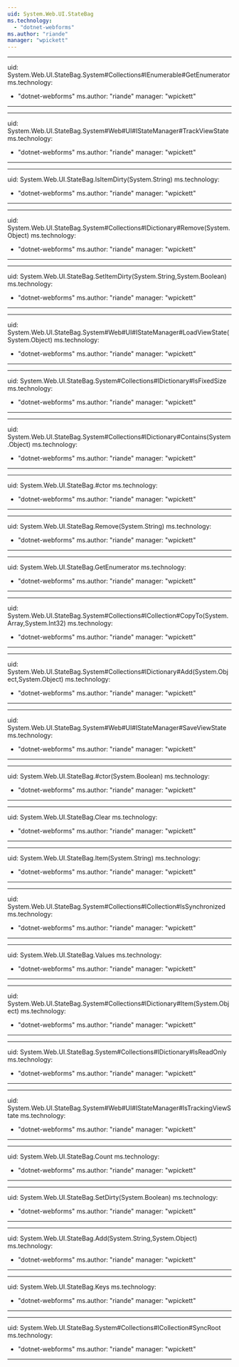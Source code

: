 ```yaml
---
uid: System.Web.UI.StateBag
ms.technology: 
  - "dotnet-webforms"
ms.author: "riande"
manager: "wpickett"
---
```


---
uid: System.Web.UI.StateBag.System#Collections#IEnumerable#GetEnumerator
ms.technology: 
  - "dotnet-webforms"
ms.author: "riande"
manager: "wpickett"
---

---
uid: System.Web.UI.StateBag.System#Web#UI#IStateManager#TrackViewState
ms.technology: 
  - "dotnet-webforms"
ms.author: "riande"
manager: "wpickett"
---

---
uid: System.Web.UI.StateBag.IsItemDirty(System.String)
ms.technology: 
  - "dotnet-webforms"
ms.author: "riande"
manager: "wpickett"
---

---
uid: System.Web.UI.StateBag.System#Collections#IDictionary#Remove(System.Object)
ms.technology: 
  - "dotnet-webforms"
ms.author: "riande"
manager: "wpickett"
---

---
uid: System.Web.UI.StateBag.SetItemDirty(System.String,System.Boolean)
ms.technology: 
  - "dotnet-webforms"
ms.author: "riande"
manager: "wpickett"
---

---
uid: System.Web.UI.StateBag.System#Web#UI#IStateManager#LoadViewState(System.Object)
ms.technology: 
  - "dotnet-webforms"
ms.author: "riande"
manager: "wpickett"
---

---
uid: System.Web.UI.StateBag.System#Collections#IDictionary#IsFixedSize
ms.technology: 
  - "dotnet-webforms"
ms.author: "riande"
manager: "wpickett"
---

---
uid: System.Web.UI.StateBag.System#Collections#IDictionary#Contains(System.Object)
ms.technology: 
  - "dotnet-webforms"
ms.author: "riande"
manager: "wpickett"
---

---
uid: System.Web.UI.StateBag.#ctor
ms.technology: 
  - "dotnet-webforms"
ms.author: "riande"
manager: "wpickett"
---

---
uid: System.Web.UI.StateBag.Remove(System.String)
ms.technology: 
  - "dotnet-webforms"
ms.author: "riande"
manager: "wpickett"
---

---
uid: System.Web.UI.StateBag.GetEnumerator
ms.technology: 
  - "dotnet-webforms"
ms.author: "riande"
manager: "wpickett"
---

---
uid: System.Web.UI.StateBag.System#Collections#ICollection#CopyTo(System.Array,System.Int32)
ms.technology: 
  - "dotnet-webforms"
ms.author: "riande"
manager: "wpickett"
---

---
uid: System.Web.UI.StateBag.System#Collections#IDictionary#Add(System.Object,System.Object)
ms.technology: 
  - "dotnet-webforms"
ms.author: "riande"
manager: "wpickett"
---

---
uid: System.Web.UI.StateBag.System#Web#UI#IStateManager#SaveViewState
ms.technology: 
  - "dotnet-webforms"
ms.author: "riande"
manager: "wpickett"
---

---
uid: System.Web.UI.StateBag.#ctor(System.Boolean)
ms.technology: 
  - "dotnet-webforms"
ms.author: "riande"
manager: "wpickett"
---

---
uid: System.Web.UI.StateBag.Clear
ms.technology: 
  - "dotnet-webforms"
ms.author: "riande"
manager: "wpickett"
---

---
uid: System.Web.UI.StateBag.Item(System.String)
ms.technology: 
  - "dotnet-webforms"
ms.author: "riande"
manager: "wpickett"
---

---
uid: System.Web.UI.StateBag.System#Collections#ICollection#IsSynchronized
ms.technology: 
  - "dotnet-webforms"
ms.author: "riande"
manager: "wpickett"
---

---
uid: System.Web.UI.StateBag.Values
ms.technology: 
  - "dotnet-webforms"
ms.author: "riande"
manager: "wpickett"
---

---
uid: System.Web.UI.StateBag.System#Collections#IDictionary#Item(System.Object)
ms.technology: 
  - "dotnet-webforms"
ms.author: "riande"
manager: "wpickett"
---

---
uid: System.Web.UI.StateBag.System#Collections#IDictionary#IsReadOnly
ms.technology: 
  - "dotnet-webforms"
ms.author: "riande"
manager: "wpickett"
---

---
uid: System.Web.UI.StateBag.System#Web#UI#IStateManager#IsTrackingViewState
ms.technology: 
  - "dotnet-webforms"
ms.author: "riande"
manager: "wpickett"
---

---
uid: System.Web.UI.StateBag.Count
ms.technology: 
  - "dotnet-webforms"
ms.author: "riande"
manager: "wpickett"
---

---
uid: System.Web.UI.StateBag.SetDirty(System.Boolean)
ms.technology: 
  - "dotnet-webforms"
ms.author: "riande"
manager: "wpickett"
---

---
uid: System.Web.UI.StateBag.Add(System.String,System.Object)
ms.technology: 
  - "dotnet-webforms"
ms.author: "riande"
manager: "wpickett"
---

---
uid: System.Web.UI.StateBag.Keys
ms.technology: 
  - "dotnet-webforms"
ms.author: "riande"
manager: "wpickett"
---

---
uid: System.Web.UI.StateBag.System#Collections#ICollection#SyncRoot
ms.technology: 
  - "dotnet-webforms"
ms.author: "riande"
manager: "wpickett"
---
